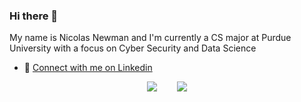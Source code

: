 ### Hi there 👋

My name is Nicolas Newman and I'm currently a CS major at Purdue University with a focus on Cyber Security and Data Science
* 💼 [Connect with me on Linkedin](https://www.linkedin.com/in/nicolas-newman/)
<!--
**NicolasNewman/NicolasNewman** is a ✨ _special_ ✨ repository because its `README.md` (this file) appears on your GitHub profile.

Here are some ideas to get you started:

- 🔭 I’m currently working on ...
- 🌱 I’m currently learning ...
- 👯 I’m looking to collaborate on ...
- 🤔 I’m looking for help with ...
- 💬 Ask me about ...
- 📫 How to reach me: ...
- 😄 Pronouns: ...
- ⚡ Fun fact: ...
-->

<div style="display: flex; justify-content: center">
  <a href="https://github.com/NicolasNewman">
  <img style="margin: 0 1rem" align="center" src="https://github-readme-stats.vercel.app/api?username=nicolasnewman&theme=tokyonight&show_icons=true&count_private=true&include_all_commits=true" />
  </a>
  <a href="https://github.com/NicolasNewman">
    <img style="margin: 0 1rem" align="center" src="https://github-readme-stats.vercel.app/api/top-langs/?username=nicolasnewman&exclude_repo=VRPaint&langs_count=8&layout=compact&theme=tokyonight" />
  </a>
</div>

